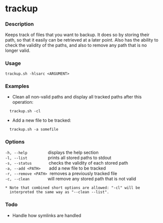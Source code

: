 # trackup

### Description
Keeps track of files that you want to backup. It does so by storing their path, so that it easily can be retrieved at a later point. Also has the ability to check the validity of the paths, and also to remove any path that is no longer valid.

### Usage
````
trackup.sh -hlsarc <ARGUMENT>
````
  
### Examples
  - Clean all non-valid paths and display all tracked paths after this operation:
  ````
    trackup.sh -cl
  ````
  - Add a new file to be tracked:
  ````
    trackup.sh -a somefile
  ````
    
### Options

  `-h, --help`&nbsp;&nbsp;&nbsp;&nbsp;&nbsp;&nbsp;&nbsp;&nbsp;&nbsp;&nbsp;&nbsp;&nbsp;&nbsp;&nbsp;&nbsp;&nbsp;&nbsp;displays the help section  
  `-l, --list`&nbsp;&nbsp;&nbsp;&nbsp;&nbsp;&nbsp;&nbsp;&nbsp;&nbsp;&nbsp;&nbsp;&nbsp;&nbsp;&nbsp;&nbsp;&nbsp;&nbsp;prints all stored paths to stdout  
  `-s, --status`&nbsp;&nbsp;&nbsp;&nbsp;&nbsp;&nbsp;&nbsp;&nbsp;&nbsp;&nbsp;&nbsp;&nbsp;&nbsp;&nbsp;checks the validity of each stored path  
  `-a, --add <PATH>`&nbsp;&nbsp;&nbsp;&nbsp;&nbsp;&nbsp;&nbsp;add a new file to be tracked  
  `-r, --remove <PATH>`&nbsp;&nbsp;removes a previously tracked file  
  `-c, --clean`&nbsp;&nbsp;&nbsp;&nbsp;&nbsp;&nbsp;&nbsp;&nbsp;&nbsp;&nbsp;&nbsp;&nbsp;&nbsp;&nbsp;&nbsp;will remove any stored path that is not valid  
  
    * Note that combined short options are allowed: "-cl" will be
      interpreted the same way as "--clean --list".
      
### Todo
* Handle how symlinks are handled
